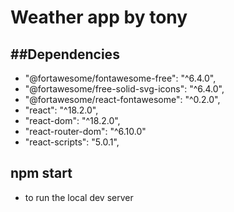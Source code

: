 # Weather app by tony

## ##Dependencies

- "@fortawesome/fontawesome-free": "^6.4.0",
- "@fortawesome/free-solid-svg-icons": "^6.4.0",
- "@fortawesome/react-fontawesome": "^0.2.0",
- "react": "^18.2.0",
- "react-dom": "^18.2.0",
- "react-router-dom": "^6.10.0"
- "react-scripts": "5.0.1",

## npm start

- to run the local dev server
